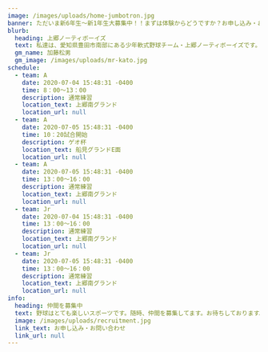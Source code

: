 ```yaml
---
image: /images/uploads/home-jumbotron.jpg
banner: ただいま新6年生～新1年生大募集中！！まずは体験からどうですか？お申し込み・お問い合わせはお気軽に！！
blurb:
  heading: 上郷ノーティボーイズ
  text: 私達は、愛知県豊田市南部にある少年軟式野球チーム・上郷ノーティボーイズです。野球を愛する少年・少女達の夢を育み、軟式野球を正しく指導し、体力向上と礼儀を養成します。また、親友同士の友情と交歓の場を与え、規則正しい明朗な少年・少女を育成することを目的としています。
  gm_name: 加藤松男
  gm_image: /images/uploads/mr-kato.jpg
schedule:
  - team: A
    date: 2020-07-04 15:48:31 -0400
    time: 8：00～13：00
    description: 通常練習
    location_text: 上郷南グランド
    location_url: null
  - team: A
    date: 2020-07-05 15:48:31 -0400
    time: 10：20試合開始
    description: ゲオ杯
    location_text: 船見グランドE面
    location_url: null
  - team: A
    date: 2020-07-05 15:48:31 -0400
    time: 13：00～16：00
    description: 通常練習
    location_text: 上郷南グランド
    location_url: null
  - team: Jr
    date: 2020-07-04 15:48:31 -0400
    time: 13：00～16：00
    description: 通常練習
    location_text: 上郷南グランド
    location_url: null
  - team: Jr
    date: 2020-07-05 15:48:31 -0400
    time: 13：00～16：00
    description: 通常練習
    location_text: 上郷南グランド
    location_url: null
info:
  heading: 仲間を募集中
  text: 野球はとても楽しいスポーツです。随時、仲間を募集してます。お待ちしております。
  image: /images/uploads/recruitment.jpg
  link_text: お申し込み・お問い合わせ
  link_url: null
---
```

